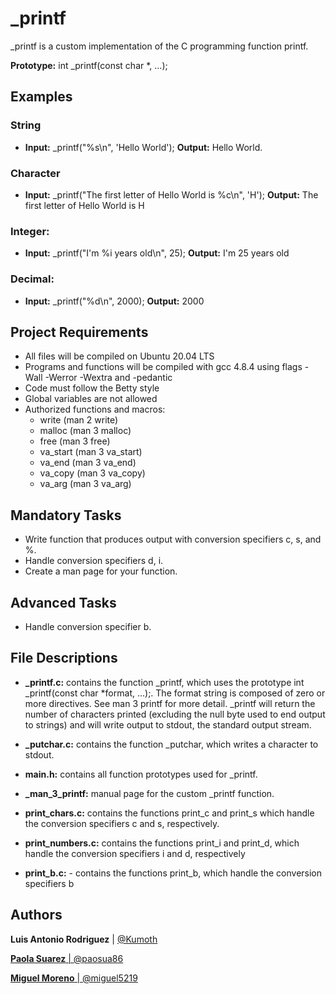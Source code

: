 <h1>_printf</h1>

_printf is a custom implementation of the C programming function printf.

<b>Prototype:</b> int _printf(const char *, ...);

<h2>Examples</h2>

<h3>String</h3>

- <b>Input:</b> _printf("%s\n", 'Hello World');
	<b>Output:</b> Hello World.

<h3>Character</h3>

- <b>Input:</b> _printf("The first letter of Hello World is %c\n", 'H');
	<b>Output:</b> The first letter of Hello World is H

<h3>Integer:</h3>

- <b>Input:</b> _printf("I'm %i years old\n", 25);
	<b>Output:</b> I'm 25 years old

<h3>Decimal:</h3>

- <b>Input:</b> _printf("%d\n", 2000);
	<b>Output:</b> 2000

<h2>Project Requirements</h2>

- All files will be compiled on Ubuntu 20.04 LTS
- Programs and functions will be compiled with gcc 4.8.4 using flags -Wall -Werror -Wextra and -pedantic
- Code must follow the Betty style
- Global variables are not allowed
- Authorized functions and macros:
	- write (man 2 write)
	- malloc (man 3 malloc)
	- free (man 3 free)
	- va_start (man 3 va_start)
	- va_end (man 3 va_end)
	- va_copy (man 3 va_copy)
	- va_arg (man 3 va_arg)

<h2>Mandatory Tasks</h2>

- Write function that produces output with conversion specifiers c, s, and %.
- Handle conversion specifiers d, i.
- Create a man page for your function.

<h2>Advanced Tasks</h2>

- Handle conversion specifier b.

<h2>File Descriptions</h2>

- <b>_printf.c:</b>  contains the function _printf, which uses the prototype int _printf(const char *format, ...);. The format string is composed of zero or more directives. See man 3 printf for more detail. _printf will return the number of characters printed (excluding the null byte used to end output to strings) and will write output to stdout, the standard output stream.

- <b>_putchar.c:</b> contains the function _putchar, which writes a character to stdout.

- <b>main.h:</b> contains all function prototypes used for _printf.

- <b>_man_3_printf:</b> manual page for the custom _printf function.

- <b>print_chars.c:</b> contains the functions print_c and print_s which handle the conversion specifiers c and s, respectively.

- <b>print_numbers.c:</b> contains the functions print_i and print_d, which handle the conversion specifiers i and d, respectively

- <b>print_b.c:</b> - contains the functions print_b, which handle the conversion specifiers b

<h2>Authors</h2>

<b>Luis Antonio Rodriguez</b> | <a href="https://github.com/Kumoth">@Kumoth

<b>Paola Suarez</b> | <a href="https://github.com/paosua86">@paosua86

<b>Miguel Moreno</b> | <a href="https://github.com/miguel5219">@miguel5219
